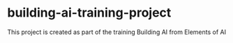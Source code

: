 # building-ai-training-project
This project is created as part of the training Building AI from Elements of AI
